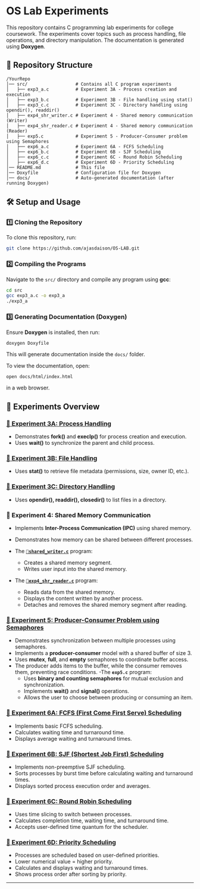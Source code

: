 # OS Lab Experiments

This repository contains C programming lab experiments for college coursework. The experiments cover topics such as process handling, file operations, and directory manipulation. The documentation is generated using **Doxygen**.

## 📂 Repository Structure

```
/YourRepo
│── src/                  # Contains all C program experiments
│   ├── exp3_a.c          # Experiment 3A - Process creation and execution
│   ├── exp3_b.c          # Experiment 3B - File handling using stat()
│   ├── exp3_c.c          # Experiment 3C - Directory handling using opendir(), readdir()
│   ├── exp4_shr_writer.c # Experiment 4 - Shared memory communication (Writer)
│   ├── exp4_shr_reader.c # Experiment 4 - Shared memory communication (Reader)
│   ├── exp5.c            # Experiment 5 - Producer-Consumer problem using Semaphores
│   ├── exp6_a.c          # Experiment 6A - FCFS Scheduling
│   ├── exp6_b.c          # Experiment 6B - SJF Scheduling
│   ├── exp6_c.c          # Experiment 6C - Round Robin Scheduling
│   ├── exp6_d.c          # Experiment 6D - Priority Scheduling
│── README.md             # This file
│── Doxyfile              # Configuration file for Doxygen
│── docs/                 # Auto-generated documentation (after running Doxygen)
```

## 🛠️ Setup and Usage

### **1️⃣ Cloning the Repository**

To clone this repository, run:

```sh
git clone https://github.com/ajasdaison/OS-LAB.git
```

### **2️⃣ Compiling the Programs**

Navigate to the `src/` directory and compile any program using **gcc**:

```sh
cd src
gcc exp3_a.c -o exp3_a
./exp3_a
```

### **3️⃣ Generating Documentation (Doxygen)**

Ensure **Doxygen** is installed, then run:

```sh
doxygen Doxyfile
```

This will generate documentation inside the `docs/` folder.

To view the documentation, open:

```
open docs/html/index.html
```

in a web browser.

## 📜 Experiments Overview

### [**🔗 Experiment 3A: Process Handling**](src/exp3_a.c)

- Demonstrates **fork()** and **execlp()** for process creation and execution.
- Uses **wait()** to synchronize the parent and child process.

### [**🔗 Experiment 3B: File Handling**](src/exp3_b.c)

- Uses **stat()** to retrieve file metadata (permissions, size, owner ID, etc.).

### [**🔗 Experiment 3C: Directory Handling**](src/exp3_c.c)

- Uses **opendir(), readdir(), closedir()** to list files in a directory.

### **🔹 Experiment 4: Shared Memory Communication**

- Implements **Inter-Process Communication (IPC)** using shared memory.
- Demonstrates how memory can be shared between different processes.

- The [**`🔗shared_writer.c`**](src/exp4_shr_writer.c) program:
  - Creates a shared memory segment.
  - Writes user input into the shared memory.

- The [**`🔗exp4_shr_reader.c`**](src/exp4_shr_reader.c) program:
  - Reads data from the shared memory.
  - Displays the content written by another process.
  - Detaches and removes the shared memory segment after reading.

### [**🔗 Experiment 5: Producer-Consumer Problem using Semaphores**](src/exp5.c)

- Demonstrates synchronization between multiple processes using semaphores.
- Implements a **producer-consumer** model with a shared buffer of size 3.
- Uses **mutex**, **full**, and **empty** semaphores to coordinate buffer access.
- The producer adds items to the buffer, while the consumer removes them, preventing race conditions.
-The **`exp5.c`** program:
  - Uses **binary and counting semaphores** for mutual exclusion and synchronization.
  - Implements **wait()** and **signal()** operations.
  - Allows the user to choose between producing or consuming an item.


### [**🔗 Experiment 6A: FCFS (First Come First Serve) Scheduling**](src/exp6_a.c)
 
- Implements basic FCFS scheduling.
- Calculates waiting time and turnaround time.
- Displays average waiting and turnaround times.

### [**🔗 Experiment 6B: SJF (Shortest Job First) Scheduling**](src/exp6_b.c)

- Implements non-preemptive SJF scheduling.
- Sorts processes by burst time before calculating waiting and turnaround times.
- Displays sorted process execution order and averages.

### [**🔗 Experiment 6C: Round Robin Scheduling**](src/exp6_c.c)

- Uses time slicing to switch between processes.
- Calculates completion time, waiting time, and turnaround time.
- Accepts user-defined time quantum for the scheduler.

### [**🔗 Experiment 6D: Priority Scheduling**](src/exp6_d.c)

- Processes are scheduled based on user-defined priorities.
- Lower numerical value = higher priority.
- Calculates and displays waiting and turnaround times.
- Shows process order after sorting by priority.

---





